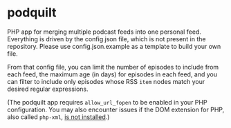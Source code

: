 # podquilt

PHP app for merging multiple podcast feeds into one personal feed. Everything is driven by the config.json file, which is not present in the repository. Please use config.json.example as a template to build your own file.

From that config file, you can limit the number of episodes to include from each feed, the maximum age (in days) for episodes in each feed, and you can filter to include only episodes whose RSS `item` nodes match your desired regular expressions.

(The podquilt app requires `allow_url_fopen` to be enabled in your PHP configuration. You may also encounter issues if the DOM extension for PHP, also called `php-xml`, [is not installed](http://stackoverflow.com/questions/14395239/class-domdocument-not-found).)
